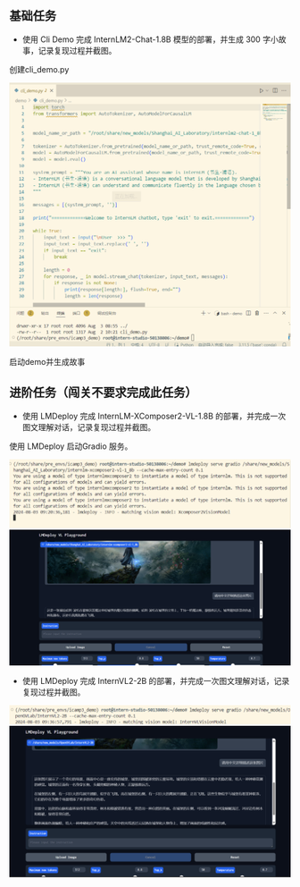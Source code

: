 ## 基础任务

- 使用 Cli Demo 完成 InternLM2-Chat-1.8B 模型的部署，并生成 300 字小故事，记录复现过程并截图。

创建cli_demo.py

<img src="创建demo.png" alt="Resized Image 1" width="600"/>

启动demo并生成故事



## 进阶任务（闯关不要求完成此任务）

- 使用 LMDeploy 完成 InternLM-XComposer2-VL-1.8B 的部署，并完成一次图文理解对话，记录复现过程并截图。

使用 LMDeploy 启动Gradio 服务。

<img src="lmdepoly1-1.png" alt="Resized Image 1" width="600"/>

<img src="lmdepoly1-2.png" alt="Resized Image 1" width="600"/>

- 使用 LMDeploy 完成 InternVL2-2B 的部署，并完成一次图文理解对话，记录复现过程并截图。

<img src="lmdepoly2-1.png" alt="Resized Image 1" width="600"/>
<img src="lmdepoly2-2.png" alt="Resized Image 1" width="600"/>
